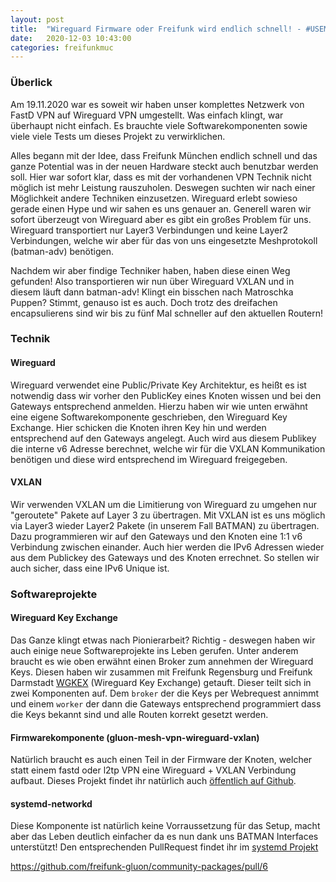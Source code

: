 ```yaml
---
layout: post
title:  "Wireguard Firmware oder Freifunk wird endlich schnell! - #USEMOREBANDWIDTH"
date:   2020-12-03 10:43:00
categories: freifunkmuc
---
```

### Überlick

Am 19.11.2020 war es soweit wir haben unser komplettes Netzwerk von FastD VPN auf Wireguard VPN umgestellt. Was einfach klingt, war überhaupt nicht einfach. Es brauchte viele Softwarekomponenten sowie viele viele Tests um dieses Projekt zu verwirklichen.

Alles begann mit der Idee, dass Freifunk München endlich schnell und das ganze Potential was in der neuen Hardware steckt auch benutzbar werden soll. Hier war sofort klar, dass es mit der vorhandenen VPN Technik nicht möglich ist mehr Leistung rauszuholen. Deswegen suchten wir nach einer Möglichkeit andere Techniken einzusetzen. Wireguard erlebt sowieso gerade einen Hype und wir sahen es uns genauer an. Generell waren wir sofort überzeugt von Wireguard aber es gibt ein großes Problem für uns. Wireguard transportiert nur Layer3 Verbindungen und keine Layer2 Verbindungen, welche wir aber für das von uns eingesetzte Meshprotokoll (batman-adv) benötigen. 

Nachdem wir aber findige Techniker haben, haben diese einen Weg gefunden! Also transportieren wir nun über Wireguard VXLAN und in diesem läuft dann batman-adv! Klingt ein bisschen nach Matroschka Puppen? Stimmt, genauso ist es auch. Doch trotz des dreifachen encapsulierens sind wir bis zu fünf Mal schneller auf den aktuellen Routern!

### Technik

#### Wireguard
Wireguard verwendet eine Public/Private Key Architektur, es heißt es ist notwendig dass wir vorher den PublicKey eines Knoten wissen und bei den Gateways entsprechend anmelden. Hierzu haben wir wie unten erwähnt eine eigene Softwarekomponente geschrieben, den Wireguard Key Exchange. Hier schicken die Knoten ihren Key hin und werden entsprechend auf den Gateways angelegt. Auch wird aus diesem Publikey die interne v6 Adresse berechnet, welche wir für die VXLAN Kommunikation benötigen und diese wird entsprechend im Wireguard freigegeben.

#### VXLAN
Wir verwenden VXLAN um die Limitierung von Wireguard zu umgehen nur "geroutete" Pakete auf Layer 3 zu übertragen. Mit VXLAN ist es uns möglich via Layer3 wieder Layer2 Pakete (in unserem Fall BATMAN) zu übertragen. Dazu programmieren wir auf den Gateways und den Knoten eine 1:1 v6 Verbindung zwischen einander. Auch hier werden die IPv6 Adressen wieder aus dem Publickey des Gateways und des Knoten errechnet. So stellen wir auch sicher, dass eine IPv6 Unique ist.

### Softwareprojekte

#### Wireguard Key Exchange
Das Ganze klingt etwas nach Pionierarbeit? Richtig - deswegen haben wir auch einige neue Softwareprojekte ins Leben gerufen. Unter anderem braucht es wie oben erwähnt einen Broker zum annehmen der Wireguard Keys. Diesen haben wir zusammen mit Freifunk Regensburg und Freifunk Darmstadt [WGKEX](https://github.com/freifunkMUC/wgkex) (Wireguard Key Exchange) getauft. Dieser teilt sich in zwei Komponenten auf. Dem `broker` der die Keys per Webrequest annimmt und einem `worker` der dann die Gateways entsprechend programmiert dass die Keys bekannt sind und alle Routen korrekt gesetzt werden.

#### Firmwarekomponente (gluon-mesh-vpn-wireguard-vxlan)
Natürlich braucht es auch einen Teil in der Firmware der Knoten, welcher statt einem fastd oder l2tp VPN eine Wireguard + VXLAN Verbindung aufbaut. Dieses Projekt findet ihr natürlich auch [öffentlich auf Github](gluon-mesh-vpn-wireguard-vxlan).

#### systemd-networkd
Diese Komponente ist natürlich keine Vorraussetzung für das Setup, macht aber das Leben deutlich einfacher da es nun dank uns BATMAN Interfaces unterstützt! Den entsprechenden PullRequest findet ihr im [systemd Projekt](https://github.com/systemd/systemd/pull/17252)


 https://github.com/freifunk-gluon/community-packages/pull/6
